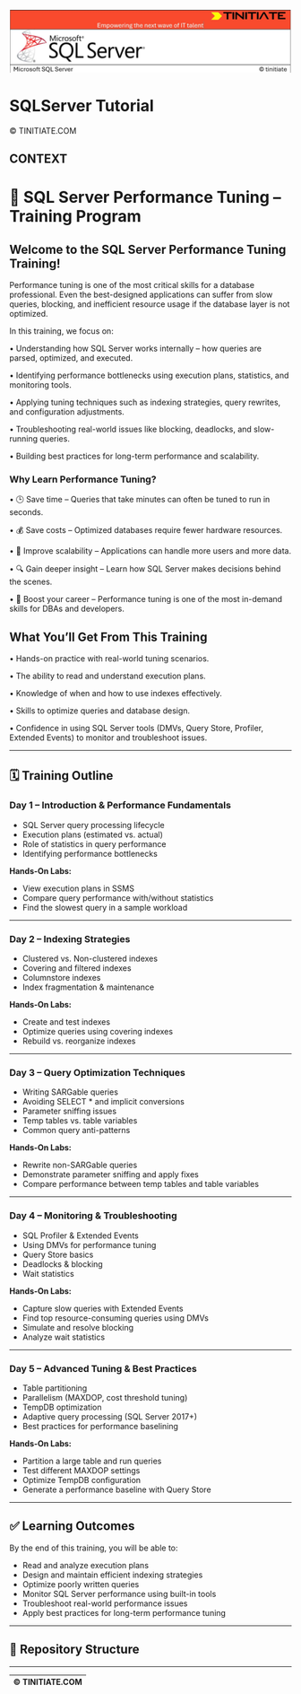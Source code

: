 ![SQLServer Tinitiate Image](sqlservericon.jpg)








# SQLServer Tutorial

&copy; TINITIATE.COM

## CONTEXT
# 📘 SQL Server Performance Tuning – Training Program

## Welcome to the **SQL Server Performance Tuning Training**!  

Performance tuning is one of the most critical skills for a database professional. Even the best-designed applications can suffer from slow queries, blocking, and inefficient resource usage if the database layer is not optimized.

In this training, we focus on:

•	Understanding how SQL Server works internally – how queries are parsed, optimized, and executed.

•	Identifying performance bottlenecks using execution plans, statistics, and monitoring tools.

•	Applying tuning techniques such as indexing strategies, query rewrites, and configuration adjustments.

•	Troubleshooting real-world issues like blocking, deadlocks, and slow-running queries.

•	Building best practices for long-term performance and scalability.

### Why Learn Performance Tuning?

•	🕒 Save time – Queries that take minutes can often be tuned to run in seconds.

•	💰 Save costs – Optimized databases require fewer hardware resources.

•	🚀 Improve scalability – Applications can handle more users and more data.

•	🔍 Gain deeper insight – Learn how SQL Server makes decisions behind the scenes.

•	🎯 Boost your career – Performance tuning is one of the most in-demand skills for DBAs and developers.

## What You’ll Get From This Training

•	Hands-on practice with real-world tuning scenarios.

•	The ability to read and understand execution plans.

•	Knowledge of when and how to use indexes effectively.

•	Skills to optimize queries and database design.

•	Confidence in using SQL Server tools (DMVs, Query Store, Profiler, Extended Events) to monitor and troubleshoot issues.

---

## 🗓 Training Outline  

### Day 1 – Introduction & Performance Fundamentals  
- SQL Server query processing lifecycle  
- Execution plans (estimated vs. actual)  
- Role of statistics in query performance  
- Identifying performance bottlenecks  

**Hands-On Labs:**  
- View execution plans in SSMS  
- Compare query performance with/without statistics  
- Find the slowest query in a sample workload  

---

### Day 2 – Indexing Strategies  
- Clustered vs. Non-clustered indexes  
- Covering and filtered indexes  
- Columnstore indexes  
- Index fragmentation & maintenance  

**Hands-On Labs:**  
- Create and test indexes  
- Optimize queries using covering indexes  
- Rebuild vs. reorganize indexes  

---

### Day 3 – Query Optimization Techniques  
- Writing SARGable queries  
- Avoiding SELECT * and implicit conversions  
- Parameter sniffing issues  
- Temp tables vs. table variables  
- Common query anti-patterns  

**Hands-On Labs:**  
- Rewrite non-SARGable queries  
- Demonstrate parameter sniffing and apply fixes  
- Compare performance between temp tables and table variables  

---

### Day 4 – Monitoring & Troubleshooting  
- SQL Profiler & Extended Events  
- Using DMVs for performance tuning  
- Query Store basics  
- Deadlocks & blocking  
- Wait statistics  

**Hands-On Labs:**  
- Capture slow queries with Extended Events  
- Find top resource-consuming queries using DMVs  
- Simulate and resolve blocking  
- Analyze wait statistics  

---

### Day 5 – Advanced Tuning & Best Practices  
- Table partitioning  
- Parallelism (MAXDOP, cost threshold tuning)  
- TempDB optimization  
- Adaptive query processing (SQL Server 2017+)  
- Best practices for performance baselining  

**Hands-On Labs:**  
- Partition a large table and run queries  
- Test different MAXDOP settings  
- Optimize TempDB configuration  
- Generate a performance baseline with Query Store  

---

## ✅ Learning Outcomes  
By the end of this training, you will be able to:  
- Read and analyze execution plans  
- Design and maintain efficient indexing strategies  
- Optimize poorly written queries  
- Monitor SQL Server performance using built-in tools  
- Troubleshoot real-world performance issues  
- Apply best practices for long-term performance tuning  

---

## 📂 Repository Structure  

***
| &copy; TINITIATE.COM |
|----------------------|
